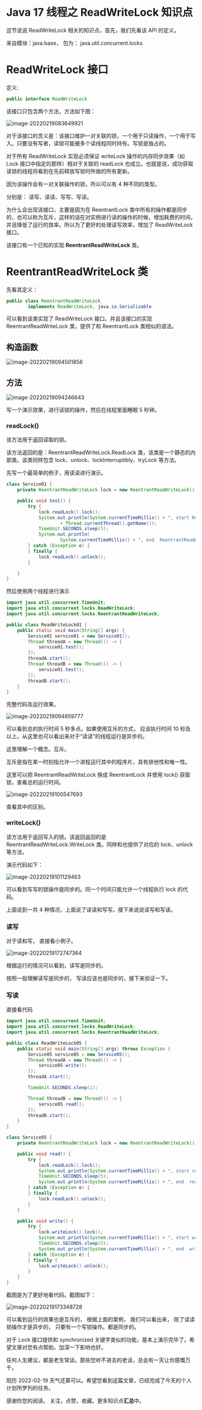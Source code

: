 # Java 17 线程之 ReadWriteLock 知识点

这节说说 ReadWriteLock 相关的知识点，首先，我们先看该 API 的定义。

来自模块：java.base， 包为： java.util.concurrent.locks

# ReadWriteLock  接口

定义:

```java
public interface ReadWriteLock
```

该接口只包含两个方法，方法如下图：

![image-20220219083649921](https://cdn.jsdelivr.net/gh/xymiao/xymiaocdn/res/2022/202202/image-20220219083649921.png)

对于该接口的含义是：该接口维护一对关联的锁，一个用于只读操作，一个用于写入。只要没有写者，读锁可能被多个读线程同时持有。写锁是独占的。

对于所有 ReadWriteLock 实现必须保证 writeLock 操作的内存同步效果（如 Lock 接口中指定的那样）相对于关联的 readLock 也成立。也就是说，成功获取读锁的线程将看到在先前释放写锁时所做的所有更新。

因为该操作会有一对关联操作的锁，所以可以有 4 种不同的类型。

分别是： 读写、读读、写写、写读。

为什么会出现该接口，主要是因为在 ReentrantLock 类中所有的操作都是同步的，也可以称为互斥，这样的话在对实例进行读的操作的时候，增加耗费的时间，并且降低了运行的效率。所以为了更好的处理读写效率，增加了 ReadWriteLock  接口。

该接口有一个已知的实现 **ReentrantReadWriteLock** 类。

# ReentrantReadWriteLock 类

先看其定义：

```java
public class ReentrantReadWriteLock
        implements ReadWriteLock, java.io.Serializable 
```

可以看到该类实现了 ReadWriteLock 接口。并且该接口的实现 ReentrantReadWriteLock 类，提供了和 ReentrantLock  类相似的语法。

## 构造函数

![image-20220219094501856](https://cdn.jsdelivr.net/gh/xymiao/xymiaocdn/res/2022/202202/image-20220219094501856.png) 

## 方法

![image-20220219094246643](https://cdn.jsdelivr.net/gh/xymiao/xymiaocdn/res/2022/202202/image-20220219094246643.png)

写一个演示效果，进行读锁的操作，然后在线程里面睡眠 5 秒钟。

### readLock()

该方法用于返回读取的锁。 

该方法返回的是：ReentrantReadWriteLock.ReadLock 类，该类是一个静态的内部类。该类同样包含 lock、unlock、lockInterruptibly、tryLock 等方法。

先写一个最简单的例子，用读读进行演示。 

```java
class Service01 {
    private ReentrantReadWriteLock lock = new ReentrantReadWriteLock();

    public void test() {
        try {
            lock.readLock().lock();
            System.out.println(System.currentTimeMillis() + ", start ReentrantReadWriteLock 的 readLock 方法。"
                    + Thread.currentThread().getName());
            TimeUnit.SECONDS.sleep(5);
            System.out.println(
                    System.currentTimeMillis() + ", end  ReentrantReadWriteLock 的 readLock 方法。" + Thread.currentThread().getName());
        } catch (Exception e) {
        } finally {
            lock.readLock().unlock();
        }

    }
}
```

然后使用两个线程进行演示

```java
import java.util.concurrent.TimeUnit;
import java.util.concurrent.locks.ReadWriteLock;
import java.util.concurrent.locks.ReentrantReadWriteLock;

public class ReadWriteLock01 {
    public static void main(String[] args) {
        Service01 service01 = new Service01();
        Thread threadA = new Thread(() -> {
            service01.test();
        });
        threadA.start();
        Thread threadB = new Thread(() -> {
            service01.test();
        });
        threadB.start();
    }
}
```

完整代码及运行效果。

![image-20220219094859777](https://cdn.jsdelivr.net/gh/xymiao/xymiaocdn/res/2022/202202/image-20220219094859777.png)

可以看到总的执行时间 5 秒多点。如果使用互斥的方式， 应该执行时间 10 秒及以上。从这里也可以看出来对于“读读”的线程运行是异步的。

这里理解一个概念。互斥。

互斥是指在某一时刻指允许一个进程运行其中的程序片，具有排他性和唯一性。

这里可以把 ReentrantReadWriteLock 换成 ReentrantLock 并使用 lock() 获取锁，查看总的运行时间。

![image-20220219100547693](https://cdn.jsdelivr.net/gh/xymiao/xymiaocdn/res/2022/202202/image-20220219100547693.png)

查看其中的区别。

### writeLock()

该方法用于返回写入的锁。该返回返回的是 ReentrantReadWriteLock.WriteLock 类。同样和也提供了对应的 lock、unlock 等方法。

演示代码如下：

![image-20220219101129463](https://cdn.jsdelivr.net/gh/xymiao/xymiaocdn/res/2022/202202/image-20220219101129463.png)

可以看到写写的锁操作是同步的。同一个时间只能允许一个线程执行 lock 的代码。

上面说到一共 4 种情况，上面说了读读和写写。接下来说说读写和写读。

### 读写

对于读和写， 直接看小例子。

![image-20220219172747364](https://cdn.jsdelivr.net/gh/xymiao/xymiaocdn/res/2022/202202/image-20220219172747364.png)

根据运行的情况可以看到，读写是同步的。

按照一般理解读写是同步的， 写读应该也是同步的，接下来验证一下。

### 写读

直接看代码

```java
import java.util.concurrent.TimeUnit;
import java.util.concurrent.locks.ReadWriteLock;
import java.util.concurrent.locks.ReentrantReadWriteLock;

public class ReadWriteLock05 {
    public static void main(String[] args) throws Exception {
        Service05 service05 = new Service05();
        Thread threadA = new Thread(() -> {
            service05.write();
        });
        threadA.start();

        TimeUnit.SECONDS.sleep(1);

        Thread threadB = new Thread(() -> {
            service05.read();
        });
        threadB.start();
    }
}

class Service05 {
    private ReentrantReadWriteLock lock = new ReentrantReadWriteLock();

    public void read() {
        try {
            lock.readLock().lock();
            System.out.println(System.currentTimeMillis() + ", start read() " + Thread.currentThread().getName());
            TimeUnit.SECONDS.sleep(5);
            System.out.println(System.currentTimeMillis() + ", end  read() " + Thread.currentThread().getName());
        } catch (Exception e) {
        } finally {
            lock.readLock().unlock();
        }
    }

    public void write() {
        try {
            lock.writeLock().lock();
            System.out.println(System.currentTimeMillis() + ", start write() " + Thread.currentThread().getName());
            TimeUnit.SECONDS.sleep(5);
            System.out.println(System.currentTimeMillis() + ", end  write() " + Thread.currentThread().getName());
        } catch (Exception e) {
        } finally {
            lock.writeLock().unlock();
        }
    }
}
```

截图是为了更好地看代码。截图如下：

![image-20220219173348728](https://cdn.jsdelivr.net/gh/xymiao/xymiaocdn/res/2022/202202/image-20220219173348728.png)

可以看到运行的效果也是互斥的， 根据上面的案例， 我们可以看出来， 除了读读锁操作才是异步的， 只要有一个写锁操作。都是同步的。

对于 Lock 接口提供和 synchronized 关键字类似的功能，基本上演示完毕了。希望文章对您有点帮助。加深一下影响也好。

任何人生建议，都是老生常谈。那些您听不进去的老话，总会有一天让你感慨万千。

阳历 2022-02-19 天气还算可以。希望您看到这篇文章，已经完成了今天的个人计划所罗列的任务。

感谢你您的阅读。 关注，点赞，收藏。更多知识点**汇总**中。

